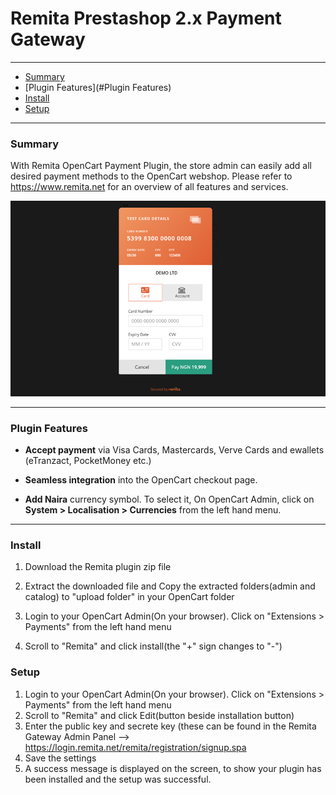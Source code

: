 # Remita Prestashop 2.x Payment Gateway

---
- [Summary](#summary)
- [Plugin Features](#Plugin Features)
- [Install](#Install)
- [Setup](#setup)

---
### Summary

With Remita OpenCart Payment Plugin, the store admin can easily add all desired payment methods to the OpenCart webshop. Please refer to https://www.remita.net for an overview of all features and services.

![](payment-image.png) 

---

### Plugin Features

*   __Accept payment__ via Visa Cards, Mastercards, Verve Cards and ewallets (eTranzact, PocketMoney etc.)

* 	__Seamless integration__ into the OpenCart checkout page.
* 	__Add Naira__ currency symbol. To select it, On OpenCart Admin, click on __System > Localisation > Currencies__ from the left hand menu.

---


### Install

1. Download the Remita plugin zip file

2. Extract the downloaded file and Copy the extracted folders(admin and catalog) to "upload folder" in your OpenCart folder
3. Login to your OpenCart Admin(On your browser). Click on "Extensions > Payments" from the left hand menu
4. Scroll to "Remita" and click install(the "+" sign changes to "-")



### Setup

1. Login to your OpenCart Admin(On your browser). Click on "Extensions > Payments" from the left hand menu
2. Scroll to "Remita" and click Edit(button beside installation button)
3. Enter the public key and secrete key (these can be found in the Remita Gateway Admin Panel --> https://login.remita.net/remita/registration/signup.spa
4. Save the settings
5. A success message is displayed on the screen, to show your plugin has been installed and the setup was successful.
